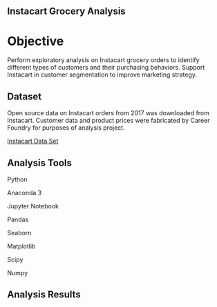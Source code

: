 ## Instacart Grocery Analysis


# Objective

Perform exploratory analysis on Instacart grocery orders to identify different types of customers and their purchasing behaviors. Support Instacart in customer segmentation to improve marketing strategy. 

## Dataset

Open source data on Instacart orders from 2017 was downloaded from Instacart. Customer data and product prices were fabricated by Career Foundry for purposes of analysis project. 

[Instacart Data Set](https://www.instacart.com/datasets/grocery-shopping-2017)

## Analysis Tools

Python 

Anaconda 3

Jupyter Notebook

Pandas

Seaborn

Matplotlib

Scipy

Numpy

## Analysis Results


